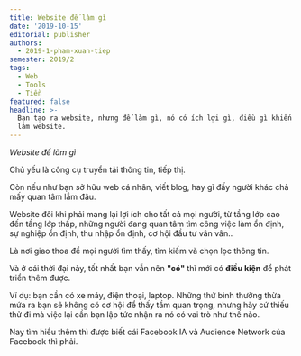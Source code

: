 ```yaml
---
title: Website để làm gì
date: '2019-10-15'
editorial: publisher
authors:
  - 2019-1-pham-xuan-tiep
semester: 2019/2
tags:
  - Web
  - Tools
  - Tiền
featured: false
headline: >-
  Bạn tạo ra website, nhưng để làm gì, nó có ích lợi gì, điều gì khiến bạn muốn
  làm website.
---
```

*Website để làm gì*

Chủ yếu là công cụ truyển tải thông tin, tiếp thị.

Còn nếu như bạn sở hữu web cá nhân, viết blog, hay gì đấy người khác chả mấy quan tâm lắm đâu.

Website đôi khi phải mang lại lợi ích cho tất cả mọi người, từ tầng lớp cao đến tầng lớp thấp, những người đang quan tâm tìm công việc làm ổn định, sự nghiệp ổn định, thu nhập ổn định, cơ hội đầu tư vân vân..

Là nơi giao thoa để mọi người tìm thấy, tìm kiếm và chọn lọc thông tin.

Và ở cái thời đại này, tốt nhất bạn vẫn nên **"có"** thì mới có **điều kiện** để phát triển thêm được.

Ví dụ: bạn cần có xe máy, điện thoại, laptop. Những thứ bình thường thừa mứa ra bạn sẽ không có cơ hội để thấy tầm quan trọng, nhưng hãy cứ thiếu thử đi mà việc lại cần bạn lập tức nhận ra nó có vai trò như thế nào.

Nay tìm hiểu thêm thì được biết cái Facebook IA và Audience Network của Facebook thì phải.
